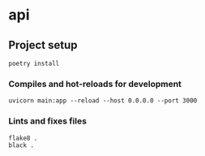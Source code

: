 # api

## Project setup
```
poetry install
```

### Compiles and hot-reloads for development
```
uvicorn main:app --reload --host 0.0.0.0 --port 3000
```

### Lints and fixes files
```
flake8 .
black .
```